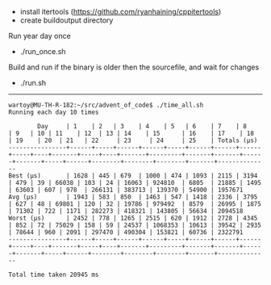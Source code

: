 - install itertools (https://github.com/ryanhaining/cppitertools)
- create buildoutput directory

Run year day once
- ./run_once.sh <year> <day>

Build and run <year> <day> if the binary is older then the sourcefile, and wait for changes
- ./run.sh <year> <day>


---
```
wartoy@MU-TH-R-182:~/src/advent_of_code$ ./time_all.sh 
Running each day 10 times

        Day     | 1    | 2   | 3    | 4    | 5   | 6    | 7    | 8    | 9   | 10 | 11    | 12  | 13 | 14    | 15      | 16    | 17    | 18   | 19    | 20  | 21   | 22     | 23     | 24     | 25    | Totals (µs)
----------------+------+-----+------+------+-----+------+------+------+-----+----+-------+-----+----+-------+---------+-------+-------+------+-------+-----+------+--------+--------+--------+-------+--------------
Best (µs)       | 1628 | 445 | 679  | 1000 | 474 | 1093 | 2115 | 3194 | 479 | 39 | 66038 | 103 | 24 | 16063 | 924810  | 6805  | 21885 | 1495 | 63603 | 607 | 978  | 266131 | 383713 | 139370 | 54900 | 1957671
Avg (µs)        | 1943 | 583 | 850  | 1463 | 547 | 1418 | 2336 | 3795 | 627 | 48 | 69801 | 120 | 32 | 19786 | 979492  | 8579  | 26995 | 1875 | 71302 | 722 | 1171 | 282273 | 418321 | 143805 | 56634 | 2094518
Worst (µs)      | 2452 | 778 | 1265 | 2515 | 620 | 1912 | 2728 | 4345 | 852 | 72 | 75029 | 158 | 59 | 24537 | 1068353 | 10613 | 39542 | 2935 | 78644 | 960 | 2091 | 297470 | 490304 | 153821 | 60736 | 2322791
----------------+------+-----+------+------+-----+------+------+------+-----+----+-------+-----+----+-------+---------+-------+-------+------+-------+-----+------+--------+--------+--------+-------+--------------

Total time taken 20945 ms

```